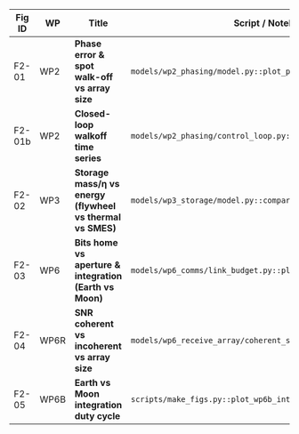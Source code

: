 | Fig ID | WP   | Title                                                      | Script / Notebook                                              | Inputs            | Acceptance it supports |
| ------ | ---- | ---------------------------------------------------------- | ------------------------------------------------------------- | --------------------------- | ---------------------- |
| F2-01  | WP2  | **Phase error & spot walk-off vs array size**              | `models/wp2_phasing/model.py::plot_phase_error_frontier()`     | D, λ, t_accel, R_sail     | WP2                    |
| F2-01b | WP2  | **Closed-loop walkoff time series**                        | `models/wp2_phasing/control_loop.py::plot_closed_loop_walkoff()` | PSD, controller BW | WP2 |
| F2-02  | WP3  | **Storage mass/η vs energy (flywheel vs thermal vs SMES)** | `models/wp3_storage/model.py::compare_storage_options()`       | energies_TJ, η ranges      | WP3                    |
| F2-03  | WP6  | **Bits home vs aperture & integration (Earth vs Moon)**    | `models/wp6_comms/link_budget.py::plot_bits_home_grid()`       | D_rx, T_int, β, squeezing | WP6                    |
| F2-04  | WP6R | **SNR coherent vs incoherent vs array size**               | `models/wp6_receive_array/coherent_sum.py::snr_scaling_plot()` | N_tiles, phase noise       | WP6 (receiver)         |
| F2-05  | WP6B | **Earth vs Moon integration duty cycle**                   | `scripts/make_figs.py::plot_wp6b_integration_window()`         | geometry, dates           | WP6B                   |
